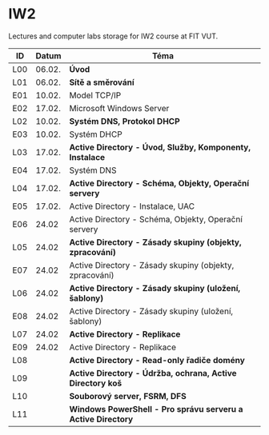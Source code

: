 # IW2
Lectures and computer labs storage for IW2 course at FIT VUT.


| ID  | Datum  | Téma                                                           |
| --- | ------ | -------------------------------------------------------------- |
| L00 | 06.02. | **Úvod**                                                       |
| L01 | 06.02. | **Sítě a směrování**                                           |
| E01 | 10.02. | Model TCP/IP                                                   |
| E02 | 17.02. | Microsoft Windows Server                                       |
| L02 | 10.02. | **Systém DNS, Protokol DHCP**                                  |
| E03 | 10.02. | Systém DHCP                                                    |
| L03 | 17.02. | **Active Directory - Úvod, Služby, Komponenty, Instalace**     |
| E04 | 17.02. | Systém DNS                                                     |
| L04 | 17.02. | **Active Directory - Schéma, Objekty, Operační servery**       |
| E05 | 17.02. | Active Directory - Instalace, UAC                              |
| E06 | 24.02  | Active Directory - Schéma, Objekty, Operační servery           |
| L05 | 24.02  | **Active Directory - Zásady skupiny (objekty, zpracování)**    |
| E07 | 24.02  | Active Directory - Zásady skupiny (objekty, zpracování)        |
| L06 | 24.02  | **Active Directory - Zásady skupiny (uložení, šablony)**       |
| E08 | 24.02  | Active Directory - Zásady skupiny (uložení, šablony)           |
| L07 | 24.02  | **Active Directory - Replikace**                               |
| E09 | 24.02  | Active Directory - Replikace                                   |
| L08 |        | **Active Directory - Read-only řadiče domény**                 |
| L09 |        | **Active Directory - Údržba, ochrana, Active Directory koš**   |
| L10 |        | **Souborový server, FSRM, DFS**                                |
| L11 |        | **Windows PowerShell - Pro správu serveru a Active Directory** |

